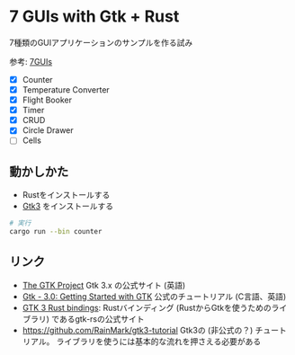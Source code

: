 # 7 GUIs with Gtk + Rust

7種類のGUIアプリケーションのサンプルを作る試み

参考: [7GUIs](https://eugenkiss.github.io/7guis/)

- [x] Counter
- [x] Temperature Converter
- [x] Flight Booker
- [x] Timer
- [x] CRUD
- [x] Circle Drawer
- [ ] Cells

## 動かしかた

- Rustをインストールする
- [Gtk3](https://www.gtk.org/docs/installations/) をインストールする

```sh
# 実行
cargo run --bin counter
```

## リンク

- [The GTK Project](https://www.gtk.org/)
    Gtk 3.x の公式サイト (英語)
- [Gtk - 3.0: Getting Started with GTK](https://docs.gtk.org/gtk3/getting_started.html)
    公式のチュートリアル (C言語、英語)
- [GTK 3 Rust bindings](https://gtk-rs.org/gtk3-rs/):
    Rustバインディング (RustからGtkを使うためのライブラリ) であるgtk-rsの公式サイト
- <https://github.com/RainMark/gtk3-tutorial>
    Gtk3の (非公式の？) チュートリアル。
    ライブラリを使うには基本的な流れを押さえる必要がある
